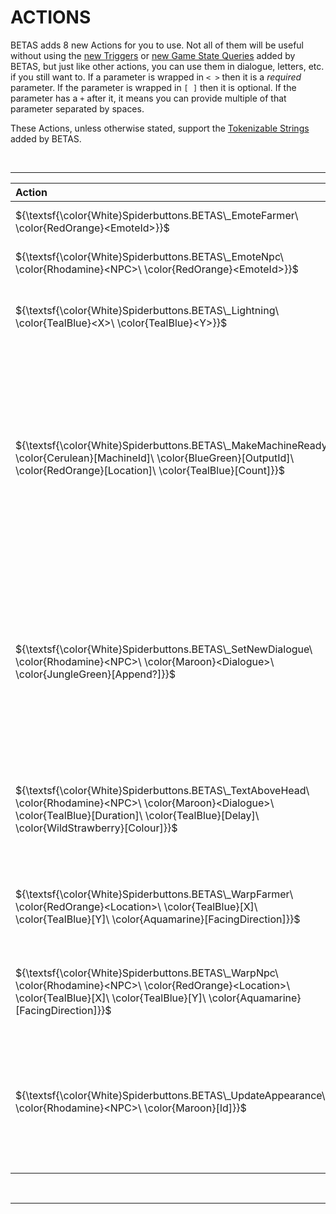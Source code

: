 ﻿# ACTIONS

BETAS adds 8 new Actions for you to use. Not all of them will be useful without using the [new Triggers](Triggers.md) or [new Game State Queries](GameStateQueries.md) added by BETAS, but just like other actions, you can use them in dialogue, letters, etc. if you still want to. If a parameter is wrapped in `< >` then it is a _required_ parameter. If the parameter is wrapped in `[ ]` then it is optional. If the parameter has a `+` after it, it means you can provide multiple of that parameter separated by spaces.

These Actions, unless otherwise stated, support the [Tokenizable Strings](TokenizableStrings.md) added by BETAS.

<br>

* * *

| Action                                                                                                                                                                                                | Effect                                                                                                                                                                                                                                                                                                                                                                                                                                                                                                                                                                                                                                                |
|:------------------------------------------------------------------------------------------------------------------------------------------------------------------------------------------------------|:------------------------------------------------------------------------------------------------------------------------------------------------------------------------------------------------------------------------------------------------------------------------------------------------------------------------------------------------------------------------------------------------------------------------------------------------------------------------------------------------------------------------------------------------------------------------------------------------------------------------------------------------------|
| $`{\textsf{\color{White}Spiderbuttons.BETAS\_EmoteFarmer\ \color{RedOrange}<EmoteId>}}`$                                                                                                              | Cause an emote bubble for the given `EmoteId` to appear above the local player's head.                                                                                                                                                                                                                                                                                                                                                                                                                                                                                                                                                                |
| $`{\textsf{\color{White}Spiderbuttons.BETAS\_EmoteNpc\ \color{Rhodamine}<NPC>\ \color{RedOrange}<EmoteId>}}`$                                                                                         | Cause an emote bubble for the given `EmoteId` to appear above the head of the specified `NPC`.                                                                                                                                                                                                                                                                                                                                                                                                                                                                                                                                                        |
| $`{\textsf{\color{White}Spiderbuttons.BETAS\_Lightning\ \color{TealBlue}<X>\ \color{TealBlue}<Y>}}`$                                                                                                  | Cause lightning to strike at the specified `X` and `Y` coordinates on the current map. This lightning is purely cosmetic and will not actually damage anything.                                                                                                                                                                                        |
| $`{\textsf{\color{White}Spiderbuttons.BETAS\_MakeMachineReady\ \color{Cerulean}[MachineId]\ \color{BlueGreen}[OutputId]\ \color{RedOrange}[Location]\ \color{TealBlue}[Count]}}`$                     | Cause one or more machines in a location(s) to instantly finish producing their output. `MachineId` should be the item ID of the machine you want to target if you only want specific ones; set it to `-1` for any machine. `OutputId` should be the qualified item ID of the output item if you only want to finish specific items; set it to `-1` for any output. `Location` should be the name of the location you want to look for machines in; set it to `-1` if you want to look everywhere. `Count` is the number of machines you want to instantly finish; set it to `-1` if you want unlimited. All parameters have a default value of `-1`. |
| $`{\textsf{\color{White}Spiderbuttons.BETAS\_SetNewDialogue\ \color{Rhodamine}<NPC>\ \color{Maroon}<Dialogue>\ \color{JungleGreen}[Append?]}}`$                                                       | Give an `NPC` a new line of `Dialogue` to say today. The `Dialogue` can be a literal string of dialogue text (dialogue commands and formatting are supported) or a translation key e.g. `Characters\\Dialogue\\Haley:winter_9`. Remember to wrap the dialogue in escaped quotes as necessary. The `Append` parameter is a boolean value that determines whether the currently existing dialogue for the `NPC` is overwritten (false) or if the new dialogue is added in front of the existing dialogue (true). It defaults to false.                                                                                                                  |
| $`{\textsf{\color{White}Spiderbuttons.BETAS\_TextAboveHead\ \color{Rhodamine}<NPC>\ \color{Maroon}<Dialogue>\ \color{TealBlue}[Duration]\ \color{TealBlue}[Delay]\ \color{WildStrawberry}[Colour]}}`$ | Cause a speech bubble to appear above the `NPC` that says a `Dialogue`. It will last for `Duration` milliseconds (default 3000) and wait `Delay` milliseconds (default 0) before appearing. The `Colour` parameter controls the colour of the text (default black).                                                                                                                                                                                                                                                                                                                                                                                   |
| $`{\textsf{\color{White}Spiderbuttons.BETAS\_WarpFarmer\ \color{RedOrange}<Location>\ \color{TealBlue}[X]\ \color{TealBlue}[Y]\ \color{Aquamarine}[FacingDirection]}}`$                               | Warp the Farmer to the `X` and `Y` tile coordinates (both default to 0) in a given `Location`. The farmer will be facing in `FacingDirection` (default 2) after the warp. Warps leading inside the FarmHouse may not always work correctly.                                                                                                                                                                                                                                                                                                                                                                                                           |
| $`{\textsf{\color{White}Spiderbuttons.BETAS\_WarpNpc\ \color{Rhodamine}<NPC>\ \color{RedOrange}<Location>\ \color{TealBlue}[X]\ \color{TealBlue}[Y]\ \color{Aquamarine}[FacingDirection]}}`$          | Warp the given `NPC` to the `X` and `Y` tile coordinates (both default to 0) in a given `Location`. The `NPC` will be facing in `FacingDirection` after the warp. Warps leading inside the FarmHouse may not always work correctly.                                                                                                                                                                                                                                                                                                                                                                                                                   |
| $`{\textsf{\color{White}Spiderbuttons.BETAS\_UpdateAppearance\ \color{Rhodamine}<NPC>\ \color{Maroon}[Id]}}`$                                                                                         | Force the NPC to choose their appearance again from their list of Appearances in their `Data/Characters` entry. If you provide the `Id` of an Appearance, they will change to that appearance, regardless of the conditions required or other appearances with higher precedence/weight. _For Farmhands, this will only work if they are in the same location as the `NPC`._                                                                                                                                                                                                                                                                          |

<br>

* * *